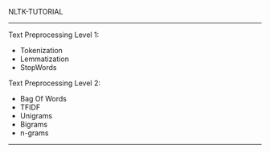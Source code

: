NLTK-TUTORIAL
****************************
Text Preprocessing Level 1:

- Tokenization
- Lemmatization
- StopWords

Text Preprocessing Level 2:

- Bag Of Words
- TFIDF
- Unigrams
- Bigrams
- n-grams

****************************

